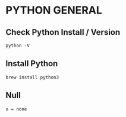 # PYTHON GENERAL
## Check Python Install / Version
`python -V`

## Install Python
`brew install python3`

## Null
`x = none`
